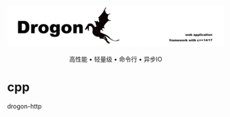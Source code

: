 <br>

<p align="center">
<img src="./public/drogon.jpeg" alt="Rust">
</p>

<p align="center">高性能 • 轻量级 • 命令行 • 异步IO</p>

# cpp
drogon-http